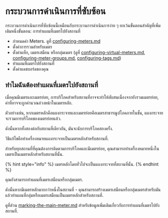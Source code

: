 # กระบวนการดำเนินการที่ซับซ้อน

กระบวนการดำเนินการที่ซับซ้อนนี้เหมือนกับกระบวนการดำเนินการง่าย ๆ ยกเว้นขั้นตอนสำคัญที่เพิ่มเติมหนึ่งขั้นตอน: การทำแผนที่เมตรไปยังสถานที่

* กำหนดค่า Meters. ดูที่ [configuring-meters.md](../getting-started/configuring-the-application/configuring-meters.md "mention")
* ตั้งค่าการรวมสำหรับเมตร
* ตั้งค่าแท็ก, เมตรเสมือน หรือกลุ่มเมตร (ดูที่ [configuring-virtual-meters.md](../getting-started/configuring-the-application/configuring-virtual-meters.md "mention"), [configuring-meter-groups.md](../getting-started/configuring-the-application/configuring-meter-groups.md "mention"), [configuring-tags.md](../getting-started/configuring-the-application/configuring-tags.md "mention"))
* ทำแผนที่เมตรไปยังสถานที่
* ตั้งค่าแดชบอร์ดของคุณ



## ทำไมฉันต้องทำแผนที่เมตรไปยังสถานที่

เมื่อคุณมีเมตรและเมตรย่อย, การบริโภคสำหรับสถานที่อาจจะทำให้สับสนเนื่องจากยังรวมเมตรย่อย, ค่าที่อาจจะถูกคำนวณล่วงหน้าในเมตรหลัก.&#x20;

ตัวอย่างเช่น, หากเมตรหลักคือแผงกระจายและเมตรย่อยคือเมตรสาธารณูปโภคภายในชั้น, แผงกระจายจะรวมการบริโภคของเมตรย่อยแล้ว.

ดังนั้นหากทั้งสองต่อกับสถานที่เดียวกัน, มันจะนับการบริโภคสองครั้ง.



วิธีแก้ไขคือทำเครื่องหมายแผงกระจายเป็นเมตรหลักสำหรับสถานที่.

สำหรับทุกสถานที่ที่คุณต้องการติดตามการบริโภคและมีเมตรย่อย, คุณสามารถทำเครื่องหมายหนึ่งในเมตรเป็นเมตรหลักสำหรับสถานที่นั้น.&#x20;

{% hint style="info" %}
เมตรหลักโดยทั่วไปจะเป็นแผงกระจายที่สถานที่นั้น.
{% endhint %}

คุณยังสามารถทำแผนที่เมตรเสมือนหรือกลุ่มเมตร.

ดังนั้นหากมีเมตรหลักมากกว่าหนึ่งในสถานที่ - คุณสามารถสร้างเมตรเสมือนหรือกลุ่มเมตรสำหรับมันแล้วทำแผนที่กลุ่มหรือเมตรเสมือนเป็นเมตรหลักสำหรับสถานที่.



ดูที่ส่วน [marking-the-main-meter.md](../getting-started/configuring-the-application/marking-the-main-meter.md "mention") สำหรับข้อมูลเพิ่มเติมเกี่ยวกับการทำแผนที่เมตรไปยังสถานที่.